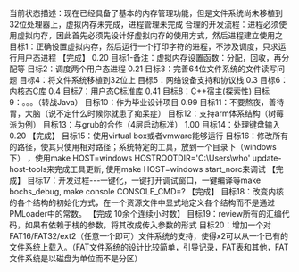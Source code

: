 当前状态描述：现在已经具备了基本的内存管理功能，但是文件系统尚未移植到32位处理器上，虚拟内存未完成，进程管理未完成
合理的开发流程：进程必须使用虚拟内存，因此首先必须先设计好虚拟内存的使用方式，然后进程建立使用之
目标1：正确设置虚拟内存，然后运行一个打印字符的进程，不涉及调度，只求运行用户态进程      【完成】 0.20
目标1-备注：虚拟内存设置函数：分配，回收，再分配等
目标2：调度两个用户态进程       0.21
目标3：完善64位文件系统的文件读写问题
目标4：将文件系统移植到32位上
目标5：网络设备支持和协议栈      0.3
目标6：内核态C库           0.4
目标7：用户态C标准库         0.41
目标8：C++宿主(探索性)
目标9：。。。（转战Java）
目标10：作为毕业设计项目       0.99
目标11：不要熬夜，善待胃，大脑（说不定什么时候你就患了痴呆症）
目标12：支持arm体系结构（树莓派为例）
目标13：与grub的合作（4层启动标准）   1.00
目标14：处理键盘输入         0.20                        【完成】
目标15：使用virtual box或者vmware能够运行
目标16：修改所有的路径，使其只使用相对路径；系统特定的工具，放到一个目录下（windows下）    ，使用make HOST=windows HOSTROOTDIR='C:\Users\who' update-host-tools来完成工具更新, 使用make HOST=windows start_norc来调试     【完成】
目标17：开发过程---一键化，一键打开调试窗口，一键编译等make bochs_debug, make console CONSOLE_CMD=?              【完成】
目标18：改变内核的各个结构的初始化方式，在一个资源文件中显式地定义各个结构而不是通过PMLoader中的常数。                【完成 10余个连续小时数】
目标19：review所有的汇编代码，如果有依赖于栈的参数，将其改成传入参数的形式
目标20：增加一个对FAT16/FAT32/ext2（任意一个即可）文件系统的支持，使得x2可以从一个已有的文件系统上载入。（FAT文件系统的设计比较简单，引导记录，FAT表和其他，FAT文件系统是以磁盘为单位而不是分区）